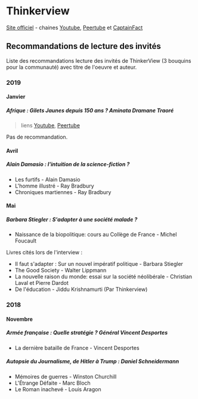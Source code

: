 # Thinkerview

[Site officiel](https://www.thinkerview.com/) - chaines [Youtube](https://www.youtube.com/thinkerview), [Peertube](https://thinkerview.video/) et [CaptainFact](https://captainfact.io/s/Thinkerview)

## Recommandations de lecture des invités

Liste des recommandations lecture des invités de ThinkerView (3 bouquins pour la communauté) avec titre de l'oeuvre et auteur.

### 2019

#### Janvier

##### Afrique : Gilets Jaunes depuis 150 ans ? Aminata Dramane Traoré

>  liens  [Youtube](https://www.youtube.com/watch?v=h4M8kBp23Fs), [Peertube](https://thinkerview.video/videos/watch/14e92366-b89d-4673-9856-1d16e5c778b3)

Pas de recommandation.

#### Avril

##### Alain Damasio : l'intuition de la science-fiction ?

- Les furtifs - Alain Damasio
- L'homme illustré - Ray Bradbury
- Chroniques martiennes - Ray Bradbury

#### Mai

##### Barbara Stiegler : S'adapter à une société malade ?

- Naissance de la biopolitique: cours au Collège de France  -  Michel Foucault

Livres cités lors de l'interview :

- Il faut s'adapter : Sur un nouvel impératif politique - Barbara Stiegler
- The Good Society - Walter Lippmann
- La nouvelle raison du monde: essai sur la société néolibérale - Christian Laval et Pierre Dardot
- De l'éducation - Jiddu Krishnamurti (Par Thinkerview)

### 2018

#### Novembre

##### Armée française : Quelle stratégie ? Général Vincent Desportes

- La dernière bataille de France - Vincent Desportes

##### Autopsie du Journalisme, de Hitler à Trump : Daniel Schneidermann

- Mémoires de guerres - Winston Churchill
- L'Étrange Défaite - Marc Bloch
- Le Roman inachevé - Louis Aragon